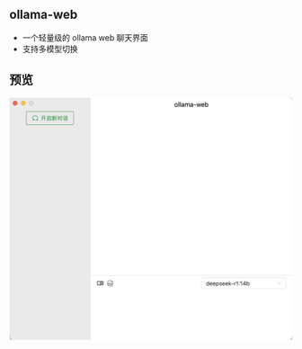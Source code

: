 ## ollama-web

- 一个轻量级的 ollama web 聊天界面
- 支持多模型切换

## 预览

<img src="https://github.com/lhf6623/ollama-web/raw/main/public/image.png" width="700" alt="ollama-web"  />
